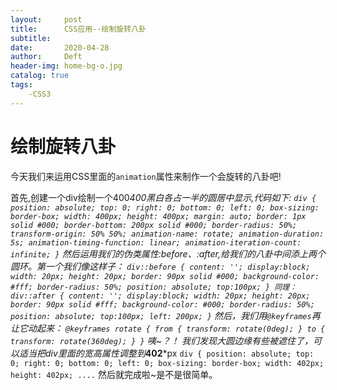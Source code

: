 ```yaml
---
layout:		post
title:		CSS应用--绘制旋转八卦
subtitle:
date:		2020-04-28
author:		Deft
header-img: home-bg-o.jpg
catalog: true
tags:
	-CSS3
---
```



# 绘制旋转八卦 #

今天我们来运用CSS里面的`animation`属性来制作一个会旋转的八卦吧!

首先,创建一个div绘制一个400*400黑白各占一半的圆居中显示,代码如下:
    `div {
	position: absolute;
	top: 0;
	right: 0;
	bottom: 0;
	left: 0;
	box-sizing: border-box;
	width: 400px;
	height: 400px;
	margin: auto;
	border: 1px solid #000;
	border-bottom: 200px solid #000;
	border-radius: 50%;
	transform-origin: 50% 50%;
	animation-name: rotate;
	animation-duration: 5s;
	animation-timing-function: linear;
	animation-iteration-count: infinite;
	}`
然后运用我们的伪类属性:before、:after,给我们的八卦中间添上两个圆环。第一个我们像这样子：
`div::before {
content: '';
display:block;
width: 20px;
height: 20px;
border: 90px solid #000;
background-color: #fff;
border-radius: 50%;
position: absolute;
top:100px;
}
同理：div::after {
content: '';
display:block;
width: 20px;
height: 20px;
border: 90px solid #fff;
background-color: #000;
border-radius: 50%;
position: absolute;
top:100px;
left: 200px;
}`
然后，我们用`@keyframes`再让它动起来：
`@keyframes rotate {
from {
transform: rotate(0deg);
}
to {
transform: rotate(360deg);
}
}`
咦~？！ 我们发现大圆边缘有些被遮住了，可以适当把div里面的宽高属性调整到***402***px
`div {
	position: absolute;
	top: 0;
	right: 0;
	bottom: 0;
	left: 0;
	box-sizing: border-box;
	width: 402px;
	height: 402px;
		....`
然后就完成啦~是不是很简单。
